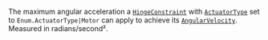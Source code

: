 The maximum angular acceleration a [`HingeConstraint`](https://create.roblox.com/docs/reference/engine/classes/HingeConstraint) with
[`ActuatorType`](https://create.roblox.com/docs/reference/engine/classes/HingeConstraint#ActuatorType) set to
`Enum.ActuatorType|Motor` can apply to achieve its
[`AngularVelocity`](https://create.roblox.com/docs/reference/engine/classes/HingeConstraint#AngularVelocity). Measured in
radians/second².